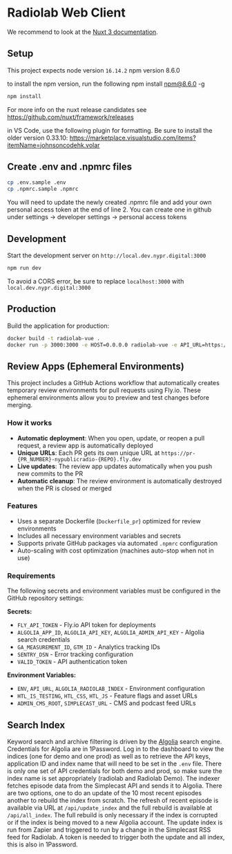 # Radiolab Web Client

We recommend to look at the [Nuxt 3 documentation](https://v3.nuxtjs.org).

## Setup

This project expects 
node version `16.14.2`
npm version 8.6.0

to install the npm version, run the following
npm install npm@8.6.0 -g

```bash
npm install
```

For more info on the nuxt release candidates see https://github.com/nuxt/framework/releases

in VS Code, use the following plugin for formatting. Be sure to install the older version 0.33.10:
https://marketplace.visualstudio.com/items?itemName=johnsoncodehk.volar

## Create .env and .npmrc files

```bash
cp .env.sample .env
cp .npmrc.sample .npmrc
```

You will need to update the newly created .npmrc file and add your own personal access token at the end of line 2. You can create one in github under settings -> developer settings -> personal access tokens

## Development

Start the development server on `http://local.dev.nypr.digital:3000`

```bash
npm run dev
```

To avoid a CORS error, be sure to replace `localhost:3000` with `local.dev.nypr.digital:3000`


## Production

Build the application for production:

```bash
docker build -t radiolab-vue .
docker run -p 3000:3000 -e HOST=0.0.0.0 radiolab-vue -e API_URL=https://api.demo2.wnyc.net
```

## Review Apps (Ephemeral Environments)

This project includes a GitHub Actions workflow that automatically creates temporary review environments for pull requests using Fly.io. These ephemeral environments allow you to preview and test changes before merging.

### How it works

- **Automatic deployment**: When you open, update, or reopen a pull request, a review app is automatically deployed
- **Unique URLs**: Each PR gets its own unique URL at `https://pr-{PR_NUMBER}-nypublicradio-{REPO}.fly.dev`
- **Live updates**: The review app updates automatically when you push new commits to the PR
- **Automatic cleanup**: The review environment is automatically destroyed when the PR is closed or merged

### Features

- Uses a separate Dockerfile (`Dockerfile_pr`) optimized for review environments
- Includes all necessary environment variables and secrets
- Supports private GitHub packages via automated `.npmrc` configuration
- Auto-scaling with cost optimization (machines auto-stop when not in use)

### Requirements

The following secrets and environment variables must be configured in the GitHub repository settings:

**Secrets:**

- `FLY_API_TOKEN` - Fly.io API token for deployments
- `ALGOLIA_APP_ID`, `ALGOLIA_API_KEY`, `ALGOLIA_ADMIN_API_KEY` - Algolia search credentials
- `GA_MEASUREMENT_ID`, `GTM_ID` - Analytics tracking IDs
- `SENTRY_DSN` - Error tracking configuration
- `VALID_TOKEN` - API authentication token

**Environment Variables:**

- `ENV`, `API_URL`, `ALGOLIA_RADIOLAB_INDEX` - Environment configuration
- `HTL_IS_TESTING`, `HTL_CSS`, `HTL_JS` - Feature flags and asset URLs
- `ADMIN_CMS_ROOT`, `SIMPLECAST_URL` - CMS and podcast feed URLs

## Search Index

Keyword search and archive filtering is driven by the [Algolia](https://algolia.com/dashboard) search engine. Credentials for Algolia are in 1Password. Log in to the dashboard to view the indices (one for demo and one prod) as well as to retrieve the API keys, application ID and index name that will need to be set in the `.env` file. There is only one set of API credentials for both demo and prod, so make sure the index name is set appropriately (radiolab and Radiolab Demo). The indexer fetches episode data from the Simplecast API and sends it to Algolia. There are two options, one to do an update of the 10 most recent episodes another to rebuild the index from scratch. The refresh of recent episode is available via URL at `/api/update_index` and the full rebuild is available at `/api/all_index`. The full rebuild is only necessary if the index is corrupted or if the index is being moved to a new Algolia account. The update index is run from Zapier and triggered to run by a change in the Simplecast RSS feed for Radiolab. A token is needed to trigger both the update and all index, this is also in 1Password.